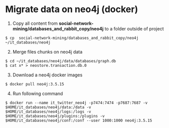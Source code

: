 # Migrate data on neo4j (docker)





1. Copy all content from  **social-network-mining/databases_and_rabbit_copy/neo4j** to a folder outside of project
``` 
$ cp  social-network-mining/databases_and_rabbit_copy/neo4j   ~/it_databases/neo4j
```

2. Merge files chunks on neo4j data
```
$ cd ~/it_databases/neo4j/data/databases/graph.db
$ cat x* > neostore.transaction.db.0
```

3. Download a neo4j docker images
```
$ docker pull neo4j:3.5.15
```

4. Run following command
```
$ docker run --name it_twitter_neo4j -p7474:7474 -p7687:7687 -v $HOME/it_databases/neo4j/data:/data -v $HOME/it_databases/neo4j/logs:/logs -v $HOME/it_databases/neo4j/plugins:/plugins -v $HOME/it_databases/neo4j/conf:/conf --user 1000:1000 neo4j:3.5.15
```